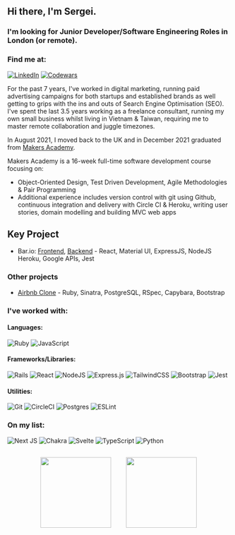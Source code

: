 ## Hi there, I'm Sergei.

### I'm looking for Junior Developer/Software Engineering Roles in London (or remote).

### Find me at:

[![LinkedIn](https://img.shields.io/badge/linkedin-%230077B5.svg?style=for-the-badge&logo=linkedin&logoColor=white)](https://www.linkedin.com/in/sergei-palmer/) [![Codewars](https://img.shields.io/badge/Codewars-B1361E?style=for-the-badge&logo=codewars&logoColor=grey)](https://www.codewars.com/users/s-palmer)


For the past 7 years, I've worked in digital marketing, running paid advertising campaigns for both startups and established brands as well getting to grips with the ins and outs of Search Engine Optimisation (SEO). I've spent the last 3.5 years working as a freelance consultant, running my own small business whilst living in Vietnam & Taiwan, requiring me to master remote collaboration and juggle timezones.

In August 2021, I moved back to the UK and in December 2021 graduated from [Makers Academy](https://makers.tech/).

Makers Academy is a 16-week full-time software development course focusing on:

- Object-Oriented Design, Test Driven Development, Agile Methodologies & Pair Programming
- Additional experience includes version control with git using Github, continuous integration and delivery with Circle CI & Heroku, writing user stories, domain modelling and building MVC web apps

## Key Project
* Bar.io:  [Frontend](https://github.com/s-palmer/bar.io-frontend), [Backend](https://github.com/s-palmer/bar.io-backend) - React, Material UI, ExpressJS, NodeJS Heroku, Google APIs, Jest

### Other projects

* [Airbnb Clone](https://github.com/s-palmer/makers_bnb) - Ruby, Sinatra, PostgreSQL, RSpec, Capybara, Bootstrap

### I've worked with:

#### Languages:
![Ruby](https://img.shields.io/badge/ruby-%23CC342D.svg?style=for-the-badge&logo=ruby&logoColor=white) ![JavaScript](https://img.shields.io/badge/javascript-%23323330.svg?style=for-the-badge&logo=javascript&logoColor=%23F7DF1E) 

#### Frameworks/Libraries:
![Rails](https://img.shields.io/badge/rails-%23CC0000.svg?style=for-the-badge&logo=ruby-on-rails&logoColor=white) ![React](https://img.shields.io/badge/react-%2320232a.svg?style=for-the-badge&logo=react&logoColor=%2361DAFB) ![NodeJS](https://img.shields.io/badge/node.js-6DA55F?style=for-the-badge&logo=node.js&logoColor=white) ![Express.js](https://img.shields.io/badge/express.js-%23404d59.svg?style=for-the-badge&logo=express&logoColor=%2361DAFB) ![TailwindCSS](https://img.shields.io/badge/tailwindcss-%2338B2AC.svg?style=for-the-badge&logo=tailwind-css&logoColor=white) ![Bootstrap](https://img.shields.io/badge/bootstrap-%23563D7C.svg?style=for-the-badge&logo=bootstrap&logoColor=white) ![Jest](https://img.shields.io/badge/-jest-%23C21325?style=for-the-badge&logo=jest&logoColor=white) 

#### Utilities:
![Git](https://img.shields.io/badge/git-%23F05033.svg?style=for-the-badge&logo=git&logoColor=white) ![CircleCI](https://img.shields.io/badge/CIRCLECI-%23161616.svg?style=for-the-badge&logo=circleci&logoColor=white) ![Postgres](https://img.shields.io/badge/postgres-%23316192.svg?style=for-the-badge&logo=postgresql&logoColor=white) ![ESLint](https://img.shields.io/badge/ESLint-4B3263?style=for-the-badge&logo=eslint&logoColor=white)


### On my list:
![Next JS](https://img.shields.io/badge/Next-black?style=for-the-badge&logo=next.js&logoColor=white) ![Chakra](https://img.shields.io/badge/chakra-%234ED1C5.svg?style=for-the-badge&logo=chakraui&logoColor=white) ![Svelte](https://img.shields.io/badge/svelte-%23f1413d.svg?style=for-the-badge&logo=svelte&logoColor=white) ![TypeScript](https://img.shields.io/badge/typescript-%23007ACC.svg?style=for-the-badge&logo=typescript&logoColor=white) ![Python](https://img.shields.io/badge/python-3670A0?style=for-the-badge&logo=python&logoColor=ffdd54)


<p align="center">
  <img height="160px" style="padding: 15px;" src="https://github-readme-stats.vercel.app/api?username=s-palmer&show_icons=true&theme=tokyonight" />  
  <img height="160px" style="padding: 15px;" src="https://github-readme-stats.vercel.app/api/top-langs/?username=s-palmer&layout=compact&theme=tokyonight"/>
</p>

<!--
**s-palmer/s-palmer** is a ✨ _special_ ✨ repository because its `README.md` (this file) appears on your GitHub profile.

Here are some ideas to get you started:

- 🔭 I’m currently working on ...
- 🌱 I’m currently learning ...
- 👯 I’m looking to collaborate on ...
- 🤔 I’m looking for help with ...
- 💬 Ask me about ...
- 📫 How to reach me: ...
- 😄 Pronouns: ...
- ⚡ Fun fact: ...



-->
